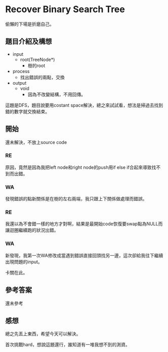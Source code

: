 # Recover Binary Search Tree
偷懶的下場是折磨自己。

## 題目介紹及構想
- input
  - root(TreeNode*)
    - 樹的root
- process
  - 找出錯誤的兩點，交換
- output
  - void
    - 因為不改變結構，不用回傳。

這題是DFS，題目說要用costant space解決，總之來試試看，想法是掃過去找到錯的數字就交換結束。

## 開始
還未解決，不放上source code
### RE
原因，竟然是因為我把left node和right node的push用if else if合起來導致找不到而出錯。
### WA
發現錯誤的點新關係是在樹的左右兩端，我只跟上下關係做處理而錯誤。
### RE
我還以為不會錯一樣的地方才對啊，結果是最開始code恢復要swap點為NULL而讓迴圈繼續跑的狀況出錯。
### WA
新發現，我第一次WA修改成當遇到錯誤直接回頭找另一邊，這次卻給我往下繼續出現問題的input。

卡關在此。
## 參考答案
還未參考

## 感想
總之先丟上東西，希望今天可以解決。

首次挑戰hard，想說這題還行，誰知道有一堆我想不到的測資。
